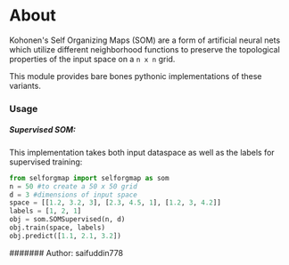 # About
Kohonen's Self Organizing Maps (SOM) are a form of artificial neural nets which utilize different neighborhood functions to preserve the topological properties of the input space on a `n x n` grid.

This module provides bare bones pythonic implementations of these variants. 


### Usage
##### Supervised SOM:
This implementation takes both input dataspace as well as the labels for supervised training:
```python
from selforgmap import selforgmap as som
n = 50 #to create a 50 x 50 grid
d = 3 #dimensions of input space
space = [[1.2, 3.2, 3], [2.3, 4.5, 1], [1.2, 3, 4.2]]
labels = [1, 2, 1]
obj = som.SOMSupervised(n, d)
obj.train(space, labels)
obj.predict([1.1, 2.1, 3.2])
```


####### Author: saifuddin778